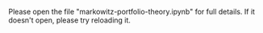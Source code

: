 Please open the file "markowitz-portfolio-theory.ipynb" for full details. If it doesn't open, please try reloading it.

